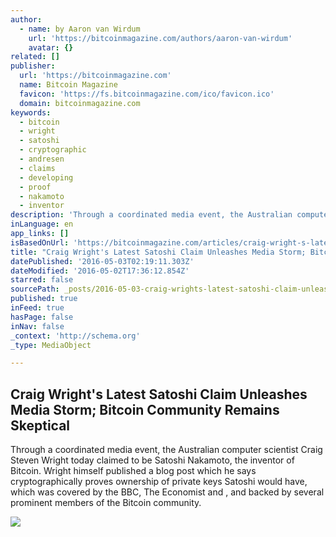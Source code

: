 ```yaml
---
author:
  - name: by Aaron van Wirdum
    url: 'https://bitcoinmagazine.com/authors/aaron-van-wirdum'
    avatar: {}
related: []
publisher:
  url: 'https://bitcoinmagazine.com'
  name: Bitcoin Magazine
  favicon: 'https://fs.bitcoinmagazine.com/ico/favicon.ico'
  domain: bitcoinmagazine.com
keywords:
  - bitcoin
  - wright
  - satoshi
  - cryptographic
  - andresen
  - claims
  - developing
  - proof
  - nakamoto
  - inventor
description: 'Through a coordinated media event, the Australian computer scientist Craig Steven Wright today claimed to be Satoshi Nakamoto, the inventor of Bitcoin. Wright himself published a blog post which he says cryptographically proves ownership of private keys Satoshi would have, which was covered by the BBC, The Economist and , and backed by several prominent members of the Bitcoin community.'
inLanguage: en
app_links: []
isBasedOnUrl: 'https://bitcoinmagazine.com/articles/craig-wright-s-latest-satoshi-claim-unleashes-media-storm-bitcoin-community-remains-skeptical-1462208163'
title: "Craig Wright's Latest Satoshi Claim Unleashes Media Storm; Bitcoin Community Remains Skeptical"
datePublished: '2016-05-03T02:19:11.303Z'
dateModified: '2016-05-02T17:36:12.854Z'
starred: false
sourcePath: _posts/2016-05-03-craig-wrights-latest-satoshi-claim-unleashes-media-storm-b.md
published: true
inFeed: true
hasPage: false
inNav: false
_context: 'http://schema.org'
_type: MediaObject

---
```

<article style=""><h1>Craig Wright's Latest Satoshi Claim Unleashes Media Storm; Bitcoin Community Remains Skeptical</h1><p>Through a coordinated media event, the Australian computer scientist Craig Steven Wright today claimed to be Satoshi Nakamoto, the inventor of Bitcoin. Wright himself published a blog post which he says cryptographically proves ownership of private keys Satoshi would have, which was covered by the BBC, The Economist and , and backed by several prominent members of the Bitcoin community.</p><img src="https://fs.bitcoinmagazine.com/img/articles/craig-wright-s-latest-satoshi-claim-unleashes-media-storm-bitcoin-community-remains-skeptical.jpg" /></article>